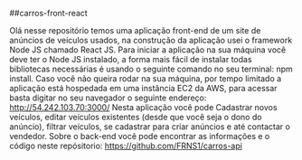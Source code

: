 ##carros-front-react

Olá nesse repositório temos uma aplicação front-end de um site de anúncios de veículos usados, na construção da aplicação usei o framework Node JS chamado React JS. Para iniciar a aplicação na sua máquina você deve ter o Node JS instalado, a forma mais fácil de instalar todas bibliotecas necessárias é usando o seguinte comando no seu terminal: npm install. Caso você não queira rodar na sua máquina, por tempo limitado a aplicação está hospedada em uma instância EC2 da AWS, para acessar basta digitar no seu navegador o seguinte endereço: http://54.242.103.70:3000/ Nesta aplicação você pode Cadastrar novos veículos, editar veículos existentes (desde que você seja o dono do anúncio), filtrar veículos, se cadastrar para criar anúncios e até contactar o vendedor. Sobre o back-end você pode encontrar as informações e o código neste repósitorio: https://github.com/FRNS1/carros-api
 
 
